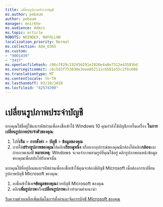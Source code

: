 ```yaml
---
title: เปลี่ยนรูปภาพประจำบัญชี
ms.author: pebaum
author: pebaum
manager: mnirkhe
ms.audience: Admin
ms.topic: article
ROBOTS: NOINDEX, NOFOLLOW
localization_priority: Normal
ms.collection: Adm_O365
ms.custom:
- "9001439"
- "3437"
ms.openlocfilehash: c96cf829c192456291e2926e4a8e7312e43583bd
ms.sourcegitcommit: c6c5d3f753038e3eee852111c6581e55c2f6c686
ms.translationtype: MT
ms.contentlocale: th-TH
ms.lasthandoff: 03/10/2020
ms.locfileid: "42574390"
---
```

# <a name="change-account-picture"></a>เปลี่ยนรูปภาพประจำบัญชี

หากคุณใช้ชื่อผู้ใช้และรหัสผ่านเพื่อลงชื่อเข้าใช้ Windows 10 คุณกำลังใช้บัญชีภายในเครื่อง **ในการเปลี่ยนรูปภาพประจำตัวของคุณ**:

1. ไปที่**เริ่ม** > **การตั้งค่า** > **บัญชี** > **ข้อมูลของคุณ**
2. ภายใต้**สร้างรูปภาพของคุณ**ให้คลิก**เรียกดูหนึ่ง** หรือหากอุปกรณ์ของคุณมีกล้องให้คลิก**กล้อง**และถ่ายภาพเซลฟี่ 
    **หมายเหตุ**: Windows จะจดจำภาพสามรูปที่คุณใช้อยู่ คลิกรูปภาพบนหน้าข้อมูลของคุณเพื่อสลับไปยังเพจนั้น

หากคุณใช้ที่อยู่อีเมลและรหัสผ่านเพื่อลงชื่อเข้าใช้คุณจะต้องมีบัญชี Microsoft เมื่อต้องการเปลี่ยนรูปภาพบัญชี Microsoft ของคุณ:

1. ลงชื่อเข้าใช้เพ**จข้อมูลของคุณ**ด้วยบัญชี Microsoft ของคุณ
2. คลิก**เพิ่มรูปภาพ**หรือ**เปลี่ยนรูปภาพ**แล้วทำตามคำแนะนำ

[รับความช่วยเหลือเพิ่มเติมในการตั้งค่าและจัดการบัญชี Microsoft ของคุณ](https://support.microsoft.com/products/microsoft-account?category=manage-account)

